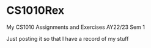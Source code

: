 # CS1010Rex
My CS1010 Assignments and Exercises AY22/23 Sem 1

Just posting it so that I have a record of my stuff
